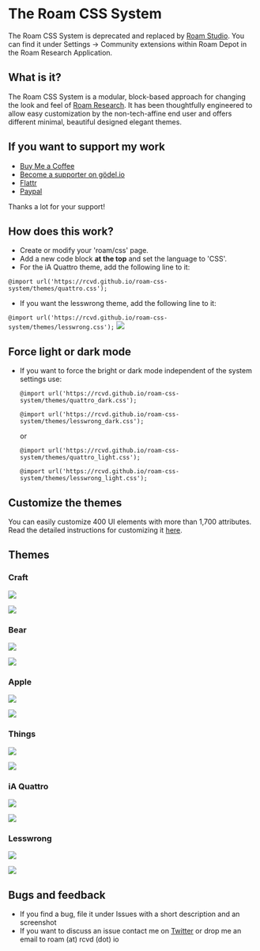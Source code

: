 # The Roam CSS System

The Roam CSS System is deprecated and replaced by [Roam Studio](https://github.com/rcvd/roamstudio/). You can find it under Settings -> Community extensions within Roam Depot in the Roam Research Application.

## What is it?
The Roam CSS System is a modular, block-based approach for changing the look and feel of [Roam Research](https://roamresearch.com). It has been thoughtfully engineered to allow easy customization by the non-tech-affine end user and offers different minimal, beautiful designed elegant themes.

## If you want to support my work
- [Buy Me a Coffee](https://www.buymeacoffee.com/rcvdio)
- [Become a supporter on gödel.io](https://www.goedel.io/subscribe?utm_medium=web&utm_source=subscribe-widget&utm_content=47299057)
- [Flattr](https://flattr.com/@rcvd)
- [Paypal](https://paypal.me/rcvd)

Thanks a lot for your support!

## How does this work?
- Create or modify your 'roam/css' page.
- Add a new code block **at the top** and set the language to 'CSS'.
- For the iA Quattro theme, add the following line to it:

```@import url('https://rcvd.github.io/roam-css-system/themes/quattro.css');```
- If you want the lesswrong theme, add the following line to it:

```@import url('https://rcvd.github.io/roam-css-system/themes/lesswrong.css');```
![](screenshots/light.png)

## Force light or dark mode
- If you want to force the bright or dark mode independent of the system settings use:

  ```@import url('https://rcvd.github.io/roam-css-system/themes/quattro_dark.css');```   
  
  ```@import url('https://rcvd.github.io/roam-css-system/themes/lesswrong_dark.css');```
  
  or 
  
  ```@import url('https://rcvd.github.io/roam-css-system/themes/quattro_light.css');```
  
  ```@import url('https://rcvd.github.io/roam-css-system/themes/lesswrong_light.css');```
  
## Customize the themes
You can easily customize 400 UI elements with more than 1,700 attributes. Read the detailed instructions for customizing it [here](https://bit.ly/roam-css-sys).

## Themes
### Craft
![](screenshots/craft-light.png)

![](screenshots/craft-dark.png)


### Bear
![](screenshots/bear-light.jpeg)

![](screenshots/bear-dark.jpeg)


### Apple
![](screenshots/apple-light.png)

![](screenshots/apple-dark.png)

### Things
![](screenshots/things-light.png)

![](screenshots/things-dark.png)

### iA Quattro
![](screenshots/quattro-light.png)

![](screenshots/quattro-dark.png)

### Lesswrong
![](screenshots/lesswrong-light.png)

![](screenshots/lesswrong-dark.png)


## Bugs and feedback
- If you find a bug, file it under Issues with a short description and an screenshot
- If you want to discuss an issue contact me on [Twitter](https://twitter.com/rcvd_io) or drop me an email to roam (at) rcvd (dot) io
